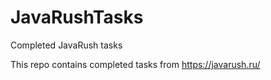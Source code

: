 # JavaRushTasks
Completed JavaRush tasks

This repo contains completed tasks from https://javarush.ru/
